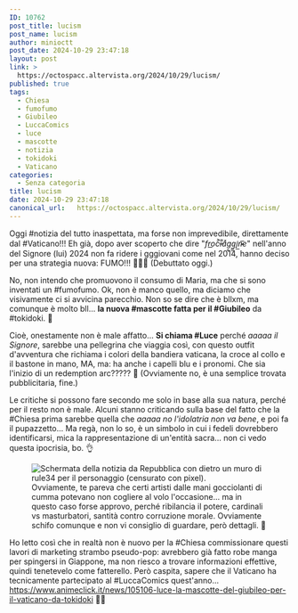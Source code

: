 ```yaml
---
ID: 10762
post_title: lucism
post_name: lucism
author: minioctt
post_date: 2024-10-29 23:47:18
layout: post
link: >
  https://octospacc.altervista.org/2024/10/29/lucism/
published: true
tags:
  - Chiesa
  - fumofumo
  - Giubileo
  - LuccaComics
  - luce
  - mascotte
  - notizia
  - tokidoki
  - Vaticano
categories:
  - Senza categoria
title: lucism
date: 2024-10-29 23:47:18
canonical_url:   https://octospacc.altervista.org/2024/10/29/lucism/
---
```

<!-- wp:paragraph -->
<p>Oggi #notizia del tutto inaspettata, ma forse non imprevedibile, direttamente dal #Vaticano!!! Eh già, dopo aver scoperto che dire "<em>fro͟c͐i̶͌aͯg͇g̳̼i̟͟n̴̷͞e</em>" nell'anno del Signore (lui) 2024 non fa ridere i gggiovani come nel 2014, hanno deciso per una strategia nuova: FUMO!!! 🥰️🥰️🥰️ (Debuttato oggi.)</p>
<!-- /wp:paragraph -->

<!-- wp:paragraph -->
<p>No, non intendo che promuovono il consumo di Maria, ma che si sono inventati un #fumofumo. Ok, non è manco quello, ma diciamo che visivamente ci si avvicina parecchio. Non so se dire che è bllxm, ma comunque è molto bll... <strong>la nuova #mascotte fatta per il #Giubileo</strong> da #tokidoki. 🤯️</p>
<!-- /wp:paragraph -->

<!-- wp:paragraph -->
<p>Cioè, onestamente non è male affatto... <strong>Si chiama #Luce</strong> perché <em>aaaaa il Signore</em>, sarebbe una pellegrina che viaggia così, con questo outfit d'avventura che richiama i colori della bandiera vaticana, la croce al collo e il bastone in mano, MA, ma: ha anche i capelli blu e i pronomi. Che sia l'inizio di un redemption arc????? 🙏️ (Ovviamente no, è una semplice trovata pubblicitaria, fine.)</p>
<!-- /wp:paragraph -->

<!-- wp:paragraph -->
<p>Le critiche si possono fare secondo me solo in base alla sua natura, perché per il resto non è male. Alcuni stanno criticando sulla base del fatto che la #Chiesa prima sarebbe quella che <em>aaaaa no l'idolatria non va bene</em>, e poi fa il pupazzetto... Ma regà, non lo so, è un simbolo in cui i fedeli dovrebbero identificarsi, mica la rappresentazione di un'entità sacra... non ci vedo questa ipocrisia, bo. 👌️</p>
<!-- /wp:paragraph -->

<!-- wp:paragraph -->
<p></p>
<!-- /wp:paragraph -->

<!-- wp:image {"id":10763,"sizeSlug":"large","linkDestination":"none"} -->
<figure class="wp-block-image size-large"><img src="{{site.cdnurl}}/assets/uploads/2024/10/image-14-960x483.png" alt="Schermata della notizia da Repubblica con dietro un muro di rule34 per il personaggio (censurato con pixel)." class="wp-image-10763"/><figcaption class="wp-element-caption">Ovviamente, te pareva che certi artisti dalle mani gocciolanti di cumma potevano non cogliere al volo l'occasione... ma in questo caso forse approvo, perché ribilancia il potere, cardinali vs masturbatori, santità contro corruzione morale. Ovviamente schifo comunque e non vi consiglio di guardare, però dettagli. 🤥️</figcaption></figure>
<!-- /wp:image -->

<!-- wp:paragraph -->
<p></p>
<!-- /wp:paragraph -->

<!-- wp:paragraph -->
<p>Ho letto così che in realtà non è nuovo per la #Chiesa commissionare questi lavori di marketing strambo pseudo-pop: avrebbero già fatto robe manga per spingersi in Giappone, ma non riesco a trovare informazioni effettive, quindi tenetevelo come fatterello. Però caspita, sapere che il Vaticano ha tecnicamente partecipato al #LuccaComics quest'anno... <a href="https://www.animeclick.it/news/105106-luce-la-mascotte-del-giubileo-per-il-vaticano-da-tokidoki">https://www.animeclick.it/news/105106-luce-la-mascotte-del-giubileo-per-il-vaticano-da-tokidoki</a> 😵‍💫️</p>
<!-- /wp:paragraph -->